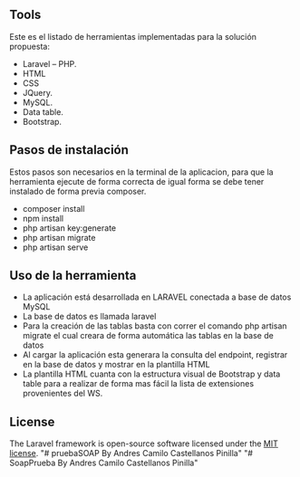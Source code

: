 
## Tools

Este es el listado de herramientas implementadas para la solución propuesta:

- Laravel – PHP.
- HTML
- CSS
- JQuery. 
- MySQL.
- Data table.
- Bootstrap.


## Pasos de instalación

Estos pasos son necesarios en la terminal de la aplicacion, para que la herramienta ejecute de forma correcta de igual forma se debe tener instalado de forma previa composer.

- composer install
- npm install
- php artisan key:generate
- php artisan migrate
- php artisan serve


## Uso de la herramienta

-	La aplicación está desarrollada en LARAVEL conectada a base de datos MySQL
-	La base de datos es llamada laravel
-	Para la creación de las tablas basta con correr el comando php artisan migrate el cual creara de forma automática las tablas en la base de datos
-	Al cargar la aplicación esta generara la consulta del endpoint, registrar en la base de datos y mostrar en la plantilla HTML
-	La plantilla HTML cuanta con la estructura visual de Bootstrap y data table para a realizar de forma mas fácil la lista de extensiones provenientes del WS.

## License

The Laravel framework is open-source software licensed under the [MIT license](https://opensource.org/licenses/MIT).
"# pruebaSOAP By Andres Camilo Castellanos Pinilla" 
"# SoapPrueba By Andres Camilo Castellanos Pinilla" 
